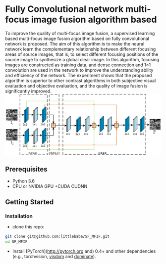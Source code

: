 # Fully Convolutional network multi-focus image fusion algorithm based 
To improve the quality of multi-focus image fusion, a supervised learning based multi-focus image fusion algorithm based on fully convolutional network is proposed. The aim of this algorithm is to make the neural network learn the complementary relationship between different focusing areas of source images, that is, to select different focusing positions of the source image to synthesize a global clear image. In this algorithm, focusing images are constructed as training data, and dense connection and 1×1 convolution are used in the network to improve the understanding ability and efficiency of the network. The experiment shows that the proposed algorithm is superior to other contrast algorithms in both subjective visual evaluation and objective evaluation, and the quality of image fusion is significantly improved.
<img src="https://github.com/littlebaba/SF_MFIF/blob/master/screenshot/totalframe.png" width='600'>
## Prerequisites
- Python 3.6
- CPU or NVIDIA GPU +CUDA CUDNN
## Getting Started
### Installation
- clone this repo:
~~~bash
git clone git@github.com:littlebaba/SF_MFIF.git
cd SF_MFIF
~~~
- Install [PyTorch](http://pytorch.org and) 0.4+ and other dependencies (e.g., torchvision, [visdom](https://github.com/facebookresearch/visdom) and [dominate](https://github.com/Knio/dominate)).